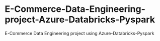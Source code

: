 # E-Commerce-Data-Engineering-project-Azure-Databricks-Pyspark
E-Commerce Data Engineering project using Azure-Databricks-Pyspark
